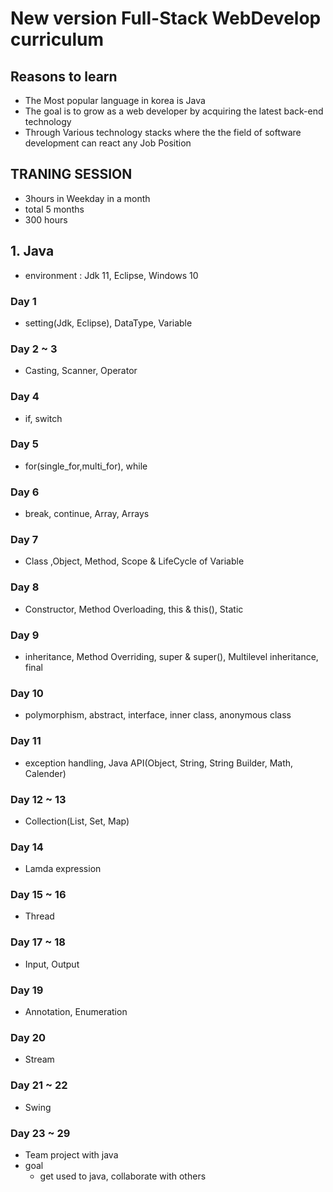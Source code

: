# New version Full-Stack WebDevelop curriculum

## Reasons to learn
- The Most popular language in korea is Java
- The goal is to grow as a web developer by acquiring the latest back-end technology
- Through Various technology stacks where the the field of software development can react any Job Position

## TRANING SESSION
- 3hours in Weekday in a month
- total 5 months
- 300 hours


## 1. Java
- environment : Jdk 11, Eclipse, Windows 10
### Day 1
- setting(Jdk, Eclipse), DataType, Variable
### Day 2 ~ 3
- Casting, Scanner, Operator
### Day 4 
- if, switch
### Day 5
- for(single_for,multi_for), while
### Day 6
- break, continue, Array, Arrays
### Day 7
- Class ,Object, Method, Scope & LifeCycle of Variable
### Day 8
- Constructor, Method Overloading, this & this(), Static
### Day 9
- inheritance, Method Overriding, super & super(), Multilevel inheritance, final
### Day 10
- polymorphism, abstract, interface, inner class, anonymous class
### Day 11
- exception handling, Java API(Object, String, String Builder, Math, Calender)
### Day 12 ~ 13
- Collection(List, Set, Map)
### Day 14
- Lamda expression
### Day 15 ~ 16
- Thread
### Day 17 ~ 18
- Input, Output
### Day 19
- Annotation, Enumeration
### Day 20
- Stream
### Day 21 ~ 22
- Swing
### Day 23 ~ 29
- Team project with java
- goal
    - get used to java, collaborate with others





